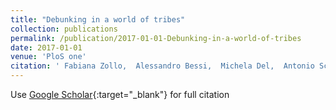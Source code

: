 ```yaml
---
title: "Debunking in a world of tribes"
collection: publications
permalink: /publication/2017-01-01-Debunking-in-a-world-of-tribes
date: 2017-01-01
venue: 'PloS one'
citation: ' Fabiana Zollo,  Alessandro Bessi,  Michela Del,  Antonio Scala,  Guido Caldarelli,  Louis Shekhtman,  Shlomo Havlin,  Walter Quattrociocchi, &quot;Debunking in a world of tribes.&quot; PloS one, 2017.'
---
```

Use [Google Scholar](https://scholar.google.com/scholar?q=Debunking+in+a+world+of+tribes){:target="_blank"} for full citation